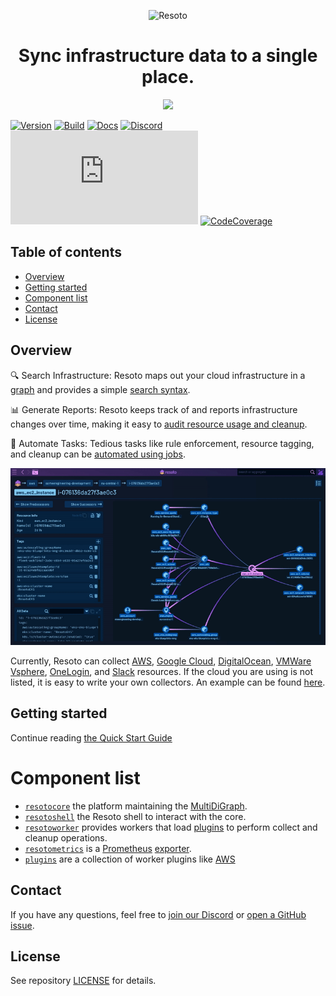 <p align="center"><img src="https://raw.githubusercontent.com/someengineering/resoto/main/misc/resoto_200.png" alt="Resoto"/></p>
<h1 align="center">Sync infrastructure data to a single place.</h1>

<p align="center"><img src="https://raw.githubusercontent.com/someengineering/resoto/main/misc/resoto_banner.png"/></p>

[![Version](https://img.shields.io/github/v/tag/someengineering/resoto?label=latest)](https://github.com/someengineering/resoto/tags/)
[![Build](https://img.shields.io/github/actions/workflow/status/someengineering/resoto/docker-build.yml)](https://github.com/someengineering/resoto/commits/main)
[![Docs](https://img.shields.io/badge/docs-latest-<COLOR>.svg)](https://resoto.com/docs)
[![Discord](https://img.shields.io/discord/778029408132923432?label=discord)](https://discord.gg/someengineering)
[![Known Vulnerabilities](https://img.shields.io/snyk/vulnerabilities/github/someengineering/resoto/resotolib/requirements.txt)](https://app.snyk.io/org/some-engineering-inc./projects)
[![CodeCoverage](https://img.shields.io/codecov/c/github/someengineering/resoto?token=ZEZW5JAR5J)](https://app.codecov.io/gh/someengineering/resoto/)

## Table of contents

* [Overview](#overview)
* [Getting started](#getting-started)
* [Component list](#component-list)
* [Contact](#contact)
* [License](#license)


## Overview
🔍 Search Infrastructure: Resoto maps out your cloud infrastructure in a [graph](https://resoto.com/docs/concepts/graph) and provides a simple [search syntax](https://resoto.com/docs/concepts/search).

📊 Generate Reports: Resoto keeps track of and reports infrastructure changes over time, making it easy to [audit resource usage and cleanup](https://resoto.com/docs/concepts/cloud-data-sync).

🤖 Automate Tasks: Tedious tasks like rule enforcement, resource tagging, and cleanup can be [automated using jobs](https://resoto.com/docs/concepts/automation).

![Resoto UI Graph View](./misc/resoto_graph.gif)

Currently, Resoto can collect [AWS](plugins/aws), [Google Cloud](plugins/gcp), [DigitalOcean](plugins/digitalocean), [VMWare Vsphere](plugins/vsphere), [OneLogin](plugins/onelogin), and [Slack](plugins/slack) resources. If the cloud you are using is not listed, it is easy to write your own collectors. An example can be found [here](plugins/example_collector).

## Getting started

Continue reading [the Quick Start Guide](https://resoto.com/docs/getting-started/)


# Component list
- [`resotocore`](resotocore) the platform maintaining the [MultiDiGraph](https://en.wikipedia.org/wiki/Multigraph#Directed_multigraph_(edges_with_own_identity)).
- [`resotoshell`](resotoshell) the Resoto shell to interact with the core.
- [`resotoworker`](resotoworker) provides workers that load [plugins](plugins) to perform collect and cleanup operations.
- [`resotometrics`](resotometrics) is a [Prometheus](https://prometheus.io/) [exporter](https://prometheus.io/docs/instrumenting/exporters/).
- [`plugins`](plugins) are a collection of worker plugins like [AWS](plugins/aws)


## Contact
If you have any questions, feel free to [join our Discord](https://discord.gg/someengineering) or [open a GitHub issue](https://github.com/someengineering/resoto/issues/new).


## License
See repository [LICENSE](LICENSE) for details.
